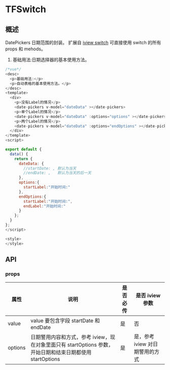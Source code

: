 # TFSwitch

## 概述

DatePickers 日期范围的封装。
扩展自 [iview switch](https://www.iviewui.com/components/switch) 可直接使用 switch 的所有 props 和 mehods。

1. 基础用法:日期选择器的基本使用方法。

```javascript
/*vue*/
<desc>
  <p>基础用法:</p>
  <p>自动表格的基本使用方法。</p>
</desc>
<template>
  <div>
    <p>没有Label的情况</p>
    <date-pickers v-model="dateData" ></date-pickers>
    <p>单个Label的情况</p>
    <date-pickers v-model="dateData" :options="options" ></date-pickers>
    <p>两个Label的情况</p>
    <date-pickers v-model="dateData" :options="endOptions" ></date-pickers>
  </div>
</template>
<script>

export default {
  data() {
    return {
      dateData: {
        //startDate: , 默认为当天
        //endDate: ,   默认为当天的后一天
      },
      options:{
        startLabel:"开始时间:"
      },
      endOptions:{
        startLabel:"开始时间:",
        endLabel:"开始时间:"
      }
    };
  }
};
</script>

<style>
</style>
```

## API

### props

| 属性    | 说明                                                                                                      | 是否必传 | 是否 iview 参数                 |
| ------- | --------------------------------------------------------------------------------------------------------- | -------- | ------------------------------- |
| value   | value 要包含字段 startDate 和 endDate                                                                     | 是       | 否                              |
| options | 日期警用内容和方式，参考 iview，现在对象里面只有 startOptions 参数，开始日期和结束日期都使用 startOptions | 是       | 是，参考 iview 对日期警用的方式 |
